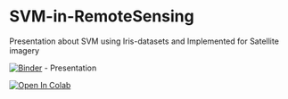 # SVM-in-RemoteSensing
Presentation about SVM using Iris-datasets and Implemented for Satellite imagery

[![Binder](https://mybinder.org/badge_logo.svg)](https://mybinder.org/v2/gh/VaasuDevanS/An-Insight-into-SVM/master?filepath=Support%20Vector%20Machine.ipynb) - Presentation

[![Open In Colab](https://colab.research.google.com/assets/colab-badge.svg)](https://colab.research.google.com/github/vaasudevans/SVM-in-RemoteSensing/blob/master/Implementation/SupportVectorMachine.ipynb)
